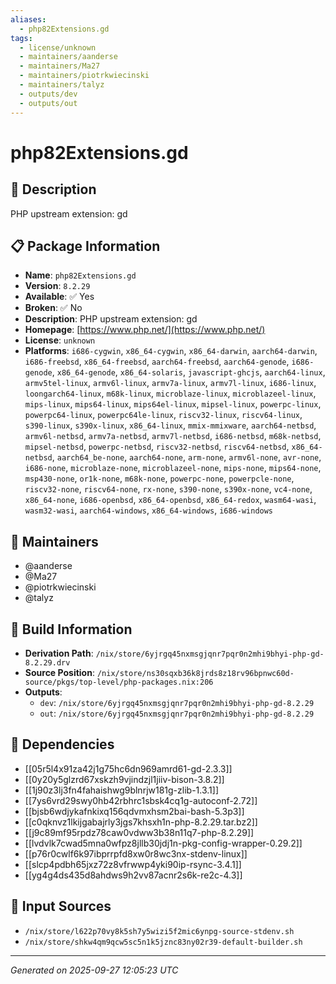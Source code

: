 ```yaml
---
aliases:
  - php82Extensions.gd
tags:
  - license/unknown
  - maintainers/aanderse
  - maintainers/Ma27
  - maintainers/piotrkwiecinski
  - maintainers/talyz
  - outputs/dev
  - outputs/out
---
```


# php82Extensions.gd

## 📝 Description

PHP upstream extension: gd

## 📋 Package Information

- **Name**: `php82Extensions.gd`
- **Version**: `8.2.29`
- **Available**: ✅ Yes
- **Broken**: ✅ No
- **Description**: PHP upstream extension: gd
- **Homepage**: [https://www.php.net/](https://www.php.net/)
- **License**: `unknown`
- **Platforms**: `i686-cygwin`, `x86_64-cygwin`, `x86_64-darwin`, `aarch64-darwin`, `i686-freebsd`, `x86_64-freebsd`, `aarch64-freebsd`, `aarch64-genode`, `i686-genode`, `x86_64-genode`, `x86_64-solaris`, `javascript-ghcjs`, `aarch64-linux`, `armv5tel-linux`, `armv6l-linux`, `armv7a-linux`, `armv7l-linux`, `i686-linux`, `loongarch64-linux`, `m68k-linux`, `microblaze-linux`, `microblazeel-linux`, `mips-linux`, `mips64-linux`, `mips64el-linux`, `mipsel-linux`, `powerpc-linux`, `powerpc64-linux`, `powerpc64le-linux`, `riscv32-linux`, `riscv64-linux`, `s390-linux`, `s390x-linux`, `x86_64-linux`, `mmix-mmixware`, `aarch64-netbsd`, `armv6l-netbsd`, `armv7a-netbsd`, `armv7l-netbsd`, `i686-netbsd`, `m68k-netbsd`, `mipsel-netbsd`, `powerpc-netbsd`, `riscv32-netbsd`, `riscv64-netbsd`, `x86_64-netbsd`, `aarch64_be-none`, `aarch64-none`, `arm-none`, `armv6l-none`, `avr-none`, `i686-none`, `microblaze-none`, `microblazeel-none`, `mips-none`, `mips64-none`, `msp430-none`, `or1k-none`, `m68k-none`, `powerpc-none`, `powerpcle-none`, `riscv32-none`, `riscv64-none`, `rx-none`, `s390-none`, `s390x-none`, `vc4-none`, `x86_64-none`, `i686-openbsd`, `x86_64-openbsd`, `x86_64-redox`, `wasm64-wasi`, `wasm32-wasi`, `aarch64-windows`, `x86_64-windows`, `i686-windows`
## 👥 Maintainers

- @aanderse
- @Ma27
- @piotrkwiecinski
- @talyz


## 🔧 Build Information

- **Derivation Path**: `/nix/store/6yjrgq45nxmsgjqnr7pqr0n2mhi9bhyi-php-gd-8.2.29.drv`
- **Source Position**: `/nix/store/ns30sqxb36k8jrds8z18rv96bpnwc60d-source/pkgs/top-level/php-packages.nix:206`
- **Outputs**:
  - `dev`:  `/nix/store/6yjrgq45nxmsgjqnr7pqr0n2mhi9bhyi-php-gd-8.2.29`
  - `out`:  `/nix/store/6yjrgq45nxmsgjqnr7pqr0n2mhi9bhyi-php-gd-8.2.29`

## 🔗 Dependencies

- [[05r5l4x91za42j1g75hc6dn969amrd61-gd-2.3.3]]
- [[0y20y5glzrd67xskzh9vjindzjl1jiiv-bison-3.8.2]]
- [[1j90z3lj3fn4fahaishwg9blnrjw181g-zlib-1.3.1]]
- [[7ys6vrd29swy0hb42rbhrc1sbsk4cq1g-autoconf-2.72]]
- [[bjsb6wdjykafnkixq156qdvmxhsm2bai-bash-5.3p3]]
- [[c0qknvz1lkijgabajrly3jgs7khsxh1n-php-8.2.29.tar.bz2]]
- [[j9c89mf95rpdz78caw0vdww3b38n11q7-php-8.2.29]]
- [[lvdvlk7cwad5mna0wfpz8jllb30jdj1n-pkg-config-wrapper-0.29.2]]
- [[p76r0cwlf6k97ibprrpfd8xw0r8wc3nx-stdenv-linux]]
- [[slcp4pdbh65jxz72z8vfrwwp4yki90ip-rsync-3.4.1]]
- [[yg4g4ds435d8ahdws9h2vv87acnr2s6k-re2c-4.3]]

## 📁 Input Sources

- `/nix/store/l622p70vy8k5sh7y5wizi5f2mic6ynpg-source-stdenv.sh`
- `/nix/store/shkw4qm9qcw5sc5n1k5jznc83ny02r39-default-builder.sh`

---
*Generated on 2025-09-27 12:05:23 UTC*
